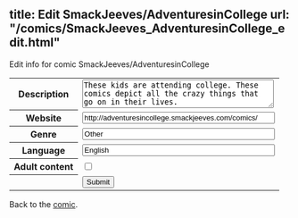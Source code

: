 title: Edit SmackJeeves/AdventuresinCollege
url: "/comics/SmackJeeves_AdventuresinCollege_edit.html"
---
Edit info for comic SmackJeeves/AdventuresinCollege

<form name="comic" action="http://gaepostmail.appspot.com/comic/" method="post">
<table class="comicinfo">
<tr>
<th>Description</th><td><textarea name="description" cols="40" rows="3">These kids are attending college. These comics depict all the crazy things that go on in their lives.</textarea></td>
</tr>
<tr>
<th>Website</th><td><input type="text" name="url" value="http://adventuresincollege.smackjeeves.com/comics/" size="40"/></td>
</tr>
<tr>
<th>Genre</th><td><input type="text" name="genre" value="Other" size="40"/></td>
</tr>
<tr>
<th>Language</th><td><input type="text" name="language" value="English" size="40"/></td>
</tr>
<tr>
<th>Adult content</th><td><input type="checkbox" name="adult" value="adult" /></td>
</tr>
<tr>
<th></th><td>
<input type="hidden" name="comic" value="SmackJeeves_AdventuresinCollege" />
<input type="submit" name="submit" value="Submit" />
</td>
</tr>
</table>
</form>

Back to the [comic](SmackJeeves_AdventuresinCollege.html).
